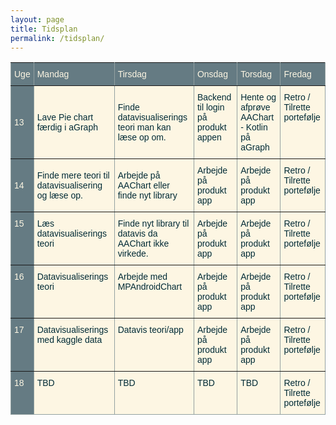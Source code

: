 ```yaml
---
layout: page
title: Tidsplan
permalink: /tidsplan/
---
```

<style type="text/css">
.tg  {border-collapse:collapse;border-spacing:0;border-color:#93a1a1;}
.tg td{font-family:Arial, sans-serif;font-size:14px;padding:10px 5px;border-style:solid;border-width:1px;overflow:hidden;word-break:normal;border-color:#93a1a1;color:#002b36;background-color:#fdf6e3;}
.tg th{font-family:Arial, sans-serif;font-size:14px;font-weight:normal;padding:10px 5px;border-style:solid;border-width:1px;overflow:hidden;word-break:normal;border-color:#93a1a1;color:#fdf6e3;background-color:#657b83;}
.tg .tg-lboi{border-color:inherit;text-align:left;vertical-align:middle}
.tg .tg-58k6{background-color:#657b83;color:#fdf6e3;border-color:inherit;text-align:left;vertical-align:top}
.tg .tg-0pky{border-color:inherit;text-align:left;vertical-align:top}
.tg .tg-k6uu{background-color:#657b83;color:#fdf6e3;border-color:inherit;text-align:left;vertical-align:middle}
.tg .tg-0qnl{background-color:#657b83;color:#fdf6e3;text-align:left;vertical-align:top}
.tg .tg-0lax{text-align:left;vertical-align:top}
</style>
<table class="tg">
  <tr>
    <th class="tg-lboi">Uge</th>
    <th class="tg-lboi">Mandag</th>
    <th class="tg-lboi">Tirsdag</th>
    <th class="tg-0pky">Onsdag</th>
    <th class="tg-0pky">Torsdag</th>
    <th class="tg-0pky">Fredag</th>
  </tr>
  <tr>
    <td class="tg-k6uu">13</td>
    <td class="tg-lboi">Lave Pie chart færdig i aGraph</td>
    <td class="tg-lboi">Finde datavisualiserings teori man kan læse op om.</td>
    <td class="tg-0pky">Backend til login på produkt appen</td>
    <td class="tg-0pky">Hente og afprøve AAChart - Kotlin på aGraph</td>
    <td class="tg-0pky">Retro / Tilrette portefølje</td>
  </tr>
  <tr>
    <td class="tg-k6uu">14</td>
    <td class="tg-lboi">Finde mere teori til datavisualisering og læse op.</td>
    <td class="tg-lboi">Arbejde på AAChart eller finde nyt library</td>
    <td class="tg-0pky">Arbejde på produkt app</td>
    <td class="tg-0pky">Arbejde på produkt app</td>
    <td class="tg-0pky">Retro / Tilrette portefølje</td>
  </tr>
  <tr>
    <td class="tg-58k6">15</td>
    <td class="tg-0pky">Læs datavisualiserings teori</td>
    <td class="tg-0pky">Finde nyt library til datavis da AAChart ikke virkede.</td>
    <td class="tg-0pky">Arbejde på produkt app</td>
    <td class="tg-0pky">Arbejde på produkt app</td>
    <td class="tg-0pky">Retro / Tilrette portefølje</td>
  </tr>
  <tr>
    <td class="tg-58k6">16</td>
    <td class="tg-0pky">Datavisualiserings teori</td>
    <td class="tg-0pky">Arbejde med MPAndroidChart</td>
    <td class="tg-0pky">Arbejde på produkt app</td>
    <td class="tg-0pky">Arbejde på produkt app</td>
    <td class="tg-0pky">Retro / Tilrette portefølje</td>
  </tr>
  <tr>
    <td class="tg-58k6">17</td>
    <td class="tg-0pky">Datavisualiserings med kaggle data</td>
    <td class="tg-0pky">Datavis teori/app</td>
    <td class="tg-0pky">Arbejde på produkt app</td>
    <td class="tg-0pky">Arbejde på produkt app</td>
    <td class="tg-0pky">Retro / Tilrette portefølje</td>
  </tr>
  <tr>
    <td class="tg-0qnl">18</td>
    <td class="tg-0lax">TBD</td>
    <td class="tg-0lax">TBD</td>
    <td class="tg-0lax">TBD</td>
    <td class="tg-0lax">TBD</td>
    <td class="tg-0lax"><span style="font-weight:400;font-style:normal">Retro / Tilrette portefølje</span></td>
  </tr>
</table>
